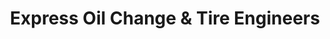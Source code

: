---
title: "Express Oil Change & Tire Engineers"
url: /seffner/express-oil-change-und-tire-engineers/
shop: Reifen
---